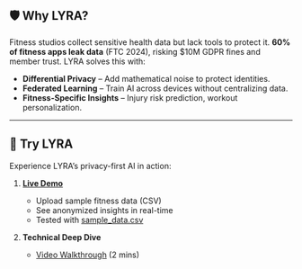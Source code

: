 ## 🛡️ Why LYRA?  
Fitness studios collect sensitive health data but lack tools to protect it. **60% of fitness apps leak data** (FTC 2024), risking $10M GDPR fines and member trust. LYRA solves this with:  
- **Differential Privacy** – Add mathematical noise to protect identities.  
- **Federated Learning** – Train AI across devices without centralizing data.  
- **Fitness-Specific Insights** – Injury risk prediction, workout personalization.  

---

## 🚀 Try LYRA 
Experience LYRA’s privacy-first AI in action:  
1. **[Live Demo](https://lyra-demo.streamlit.app)**  
   - Upload sample fitness data (CSV)  
   - See anonymized insights in real-time  
   - Tested with [sample_data.csv](./sample_data.csv)  

2. **Technical Deep Dive**  
   - [Video Walkthrough](https://youtu.be/your-demo-video) (2 mins)  

